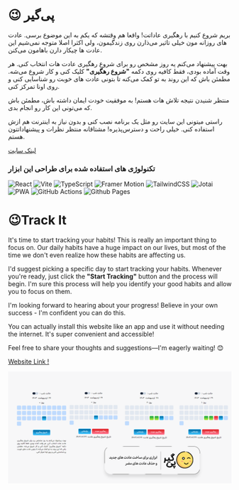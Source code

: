 # 😉 پی‌گیر

بریم شروع کنیم با رهگیری عاداتت! واقعا هم وقتشه که یکم به این موضوع برسی. عادت های روزانه مون خیلی تاثیر می‌ذارن روی زندگیمون، ولی اکثرا اصلا متوجه نمی‌شیم این عادت ها چیکار دارن باهامون می‌کنن.

بهت پیشنهاد می‌کنم یه روز مشخص رو برای شروع رهگیری عادت هات انتخاب کنی. هر وقت آماده بودی، فقط کافیه روی دکمه
**"شروع رهگیری"**
  کلیک کنی و کار شروع می‌شه. مطمئن باش که این روند به تو کمک می‌کنه تا بتونی عادت های خوبت رو شناسایی کنی و روی اونا تمرکز کنی.

منتظر شنیدن نتیجه تلاش هات هستم! به موفقیت خودت ایمان داشته باش، مطمئن باش که می‌تونی این کار رو انجام بدی.

راستی میتونی این سایت رو مثل یک برنامه نصب کنی و بدون نیاز به اینترنت هم ازش استفاده کنی. خیلی راحت و دسترس‌پذیره!
مشتاقانه منتظر نظرات و پیشنهاداتتون هستم.

[لینک سایت]('https://myadegari.github.io/habit-tracker/')

### تکنولوژی های استفاده شده برای طراحی این ابزار

![React](https://img.shields.io/badge/React-20232A?style=for-the-badge&logo=react&logoColor=61DAFB)
![Vite](https://img.shields.io/badge/vite-%23646CFF.svg?style=for-the-badge&logo=vite&logoColor=white)
![TypeScript](https://img.shields.io/badge/TypeScript-007ACC?style=for-the-badge&logo=typescript&logoColor=white)
![Framer Motion](https://img.shields.io/badge/Framer%20Motion-fm?style=for-the-badge&color=%23eeccaa)
![TailwindCSS](https://img.shields.io/badge/tailwindcss-%2338B2AC.svg?style=for-the-badge&logo=tailwind-css&logoColor=white)
![Jotai](https://img.shields.io/badge/%F0%9F%91%BB%20JOTAI-black?style=for-the-badge)
![PWA](https://img.shields.io/badge/PWA-pwa?style=for-the-badge&logo=pwa)
![GitHub Actions](https://img.shields.io/badge/github%20actions-%232671E5.svg?style=for-the-badge&logo=githubactions&logoColor=white)
![Github Pages](https://img.shields.io/badge/github%20pages-121013?style=for-the-badge&logo=github&logoColor=white)

# 😉Track It
It's time to start tracking your habits! This is really an important thing to focus on. Our daily habits have a huge impact on our lives, but most of the time we don't even realize how these habits are affecting us.

I'd suggest picking a specific day to start tracking your habits. Whenever you're ready, just click the 
**"Start Tracking"**
 button and the process will begin. I'm sure this process will help you identify your good habits and allow you to focus on them.

I'm looking forward to hearing about your progress! Believe in your own success - I'm confident you can do this.

You can actually install this website like an app and use it without needing the internet. It's super convenient and accessible!

Feel free to share your thoughts and suggestions—I'm eagerly waiting! 😊

[Website Link !]('https://myadegari.github.io/habit-tracker/')

<div>
<img src='./repository.png'>
</div>